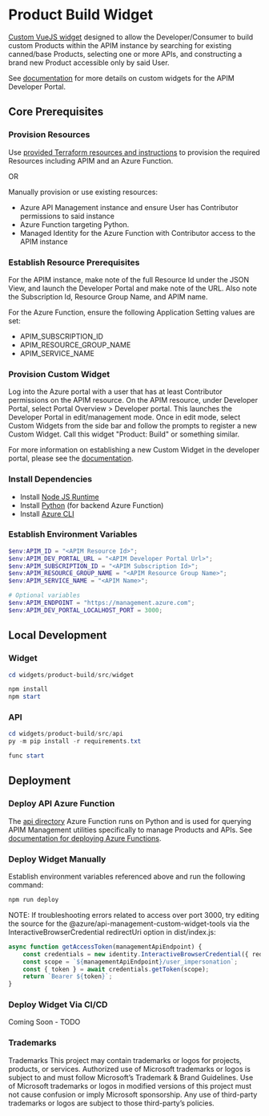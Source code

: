 # Product Build Widget

[Custom VueJS widget](./src/widget/) designed to allow the Developer/Consumer to build custom Products within the APIM instance by searching for existing canned/base Products, selecting one or more APIs, and constructing a brand new Product accessible only by said User.

See [documentation](https://learn.microsoft.com/en-us/azure/api-management/developer-portal-extend-custom-functionality#create-and-upload-custom-widget) for more details on custom widgets for the APIM Developer Portal.

## Core Prerequisites

### Provision Resources

Use [provided Terraform resources and instructions](./infrastructure/terraform/) to provision the required Resources including APIM and an Azure Function.

OR 

Manually provision or use existing resources:

* Azure API Management instance and ensure User has Contributor permissions to said instance
* Azure Function targeting Python. 
* Managed Identity for the Azure Function with Contributor access to the APIM instance

### Establish Resource Prerequisites

For the APIM instance, make note of the full Resource Id under the JSON View, and launch the Developer Portal and make note of the URL. Also note the Subscription Id, Resource Group Name, and APIM name.

For the Azure Function, ensure the following Application Setting values are set:

* APIM_SUBSCRIPTION_ID
* APIM_RESOURCE_GROUP_NAME
* APIM_SERVICE_NAME

### Provision Custom Widget

Log into the Azure portal with a user that has at least Contributor permissions on the APIM resource. On the APIM resource, under Developer Portal, select Portal Overview > Developer portal. This launches the Developer Portal in edit/management mode. Once in edit mode, select Custom Widgets from the side bar and follow the prompts to register a new Custom Widget. Call this widget "Product: Build" or something similar. 

For more information on establishing a new Custom Widget in the developer portal, please see the [documentation](https://learn.microsoft.com/en-us/azure/api-management/developer-portal-extend-custom-functionality#create-widget).

### Install Dependencies

* Install [Node JS Runtime](https://nodejs.org/en/)
* Install [Python](https://www.python.org/downloads/) (for backend Azure Function)
* Install [Azure CLI](https://learn.microsoft.com/en-us/cli/azure/install-azure-cli)

### Establish Environment Variables

```powershell
$env:APIM_ID = "<APIM Resource Id>";
$env:APIM_DEV_PORTAL_URL = "<APIM Developer Portal Url>";
$env:APIM_SUBSCRIPTION_ID = "<APIM Subscription Id>";
$env:APIM_RESOURCE_GROUP_NAME = "<APIM Resource Group Name>";
$env:APIM_SERVICE_NAME = "<APIM Name>";

# Optional variables
$env:APIM_ENDPOINT = "https://management.azure.com";
$env:APIM_DEV_PORTAL_LOCALHOST_PORT = 3000;
```

## Local Development

### Widget

```powershell
cd widgets/product-build/src/widget

npm install
npm start
```

### API

```powershell
cd widgets/product-build/src/api
py -m pip install -r requirements.txt

func start
```

## Deployment

### Deploy API Azure Function

The [api directory](./src/api/) Azure Function runs on Python and is used for querying APIM Management utilities specifically to manage Products and APIs. See [documentation for deploying Azure Functions](https://learn.microsoft.com/en-us/azure/azure-functions/functions-deployment-technologies).

### Deploy Widget Manually
Establish environment variables referenced above and run the following command:

```powershell
npm run deploy
```

NOTE: If troubleshooting errors related to access over port 3000, try editing the source for the @azure/api-management-custom-widget-tools via the InteractiveBrowserCredential redirectUri option in dist/index.js:

```typescript
async function getAccessToken(managementApiEndpoint) {
    const credentials = new identity.InteractiveBrowserCredential({ redirectUri: "http://localhost:3000" });
    const scope = `${managementApiEndpoint}/user_impersonation`;
    const { token } = await credentials.getToken(scope);
    return `Bearer ${token}`;
}
```
### Deploy Widget Via CI/CD

Coming Soon - TODO

### Trademarks

Trademarks This project may contain trademarks or logos for projects, products, or services. Authorized use of Microsoft trademarks or logos is subject to and must follow Microsoft’s Trademark & Brand Guidelines. Use of Microsoft trademarks or logos in modified versions of this project must not cause confusion or imply Microsoft sponsorship. Any use of third-party trademarks or logos are subject to those third-party’s policies.
